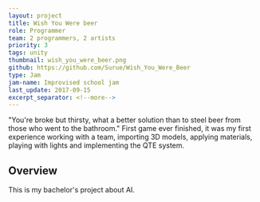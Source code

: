 ```yaml
---
layout: project
title: Wish You Were beer
role: Programmer
team: 2 programmers, 2 artists
priority: 3
tags: unity
thumbnail: wish_you_were_beer.png
github: https://github.com/Surue/Wish_You_Were_Beer
type: Jam
jam-name: Improvised school jam 
last_update: 2017-09-15
excerpt_separator: <!--more-->
---
```

"You're broke but thirsty, what a better solution than to steel beer from those who went to the bathroom."
First game ever finished, it was my first experience working with a team, importing 3D models, applying materials, playing with lights and implementing the QTE system.
<!--more-->

## Overview
This is my bachelor's project about AI.